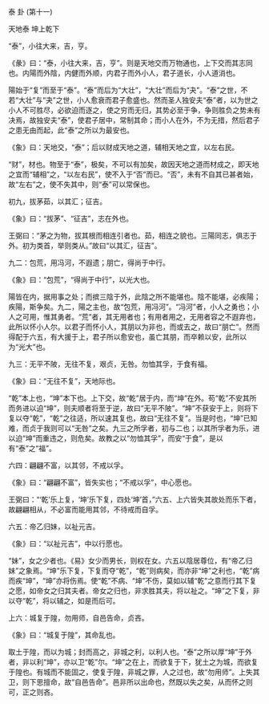 泰 卦 (第十一)

天地泰 坤上乾下 

“泰”，小往大来，吉，亨。

《彖》曰：“泰，小往大来，吉，亨”。则是天地交而万物通也，上下交而其志同也。内陽而外陰，内健而外顺，内君子而外小人，君子道长，小人道消也。

陽始于“复”而至于“泰”。“泰”而后为“大壮”，“大壮”而后为“夬”。“泰”之世，不若“大壮”与“夬”之世，小人愈衰而君子愈盛也。然而圣人独安夫“泰”者，以为世之小人不可胜尽，必欲迫而逐之，使之穷而无归，其势必至于争，争则胜负之势未有决焉，故独安夫“泰”，使君子居中，常制其命；而小人在外，不为无措，然后君子之患无由而起，此“泰”之所以为最安也。

《象》曰：天地交，“泰”；后以财成天地之道，辅相天地之宜，以左右民。

“财”，材也。物至于“泰”，极矣，不可以有加矣，故因天地之道而材成之，即天地之宜而“辅相”之，“以左右民”，使不入于“否”而已。“否”，未有不自其已甚者始，故“左右”之，使不失其中，则“泰”可以常保也。

初九，拔茅茹，以其汇；征吉。

《象》曰：“拔茅”、“征吉”，志在外也。

王弼曰：“茅之为物，拔其根而相连引者也。茹，相连之貌也。三陽同志，俱志于外。初为类首，举则类从。”故曰“以其汇，征吉”。

九二：包荒，用冯河，不遐遗；朋亡，得尚于中行。

《象》曰：“包荒”，“得尚于中行”，以光大也。

陽皆在内，据用事之处；而摈三陰于外，此陰之所不能堪也。陰不能堪，必疾陽；疾陽，斯争矣。九二，陽之主也，故“包荒，用冯河”。“冯河”者，小人之勇也；小人之可用，惟其勇者。“荒”者，其无用者也；有用者用之，无用者容之不遐弃也，此所以怀小人尔。以君子而怀小人，其朋以为非也，而或去之，故曰“朋亡”。然而得配于六五，有大援于上，君子所以愈安也，虽亡其朋，而卒赖以安，此所以为“光大”也。

九三：无平不陂，无往不复，艰贞，无咎。勿恤其孚，于食有福。

《象》曰：“无往不复”，天地际也。

“乾”本上也，“坤”本下也。上下交，故“乾”居于内，而“坤”在外。苟“乾”不安其所而务进以迫“坤”，则夫顺者将至于逆，故曰“无平不陂”。“坤”不获安于上，则将下复以夺“乾”，“乾”之往适，所以速其复也，故曰“无往不复”。当是时也，“坤”已知难，而贞于我则可以“无咎”之矣。九三之所孚者，初与二也；以其所孚者为乐，进以迫“坤”而重违之，则危矣。故教之以“勿恤其孚”，而安“于食”，是以有“泰”之“福”。

六四：翩翩不富，以其邻，不戒以孚。

《象》曰：“翩翩不富”，皆失实也；“不戒以孚”，中心愿也。

王弼曰：“‘乾’乐上复，‘坤’乐下复，四处‘坤’首，”六五、上六皆失其故处而乐下者，故翩翩相从，不必富而能用其邻，不待戒而自孚。

六五：帝乙归妹，以祉元吉。

《象》曰：“以祉元吉”，中以行愿也。

“妹”，女之少者也。《易》女少而男长，则权在女。六五以陰居尊位，有“帝乙归妹”之象焉。“坤”乐下复，下复而夺“乾”，“乾”则病矣，而亦非“坤”之利也，“乾”病而疾“坤”，“坤”亦将伤焉。使“乾”不病、“坤”不伤，莫如以辅“乾”之意而行其下复之愿，如帝女之归其夫者。帝女之归也，非求胜其夫，将以祉之。“坤”之下复，非以夺“乾”，将以辅之，如是而后可。

上六：城复于隍，勿用师，自邑告命，贞吝。

《象》曰：“城复于隍”，其命乱也。

取土于隍，而以为城；封而高之，非城之利，以利人也。“泰”之所以厚“坤”于外者，非以利“坤”，亦以卫“乾”尔。“坤”之在上，而欲复于下，犹土之为城，而欲复于隍也。有城而不能固之，使复于隍，非城之罪，人之过也，故“勿用师”。上失其卫，则下思擅命，故“自邑告命”。邑非所以出命也，然既以失之矣，从而怀之则可，正之则吝。

